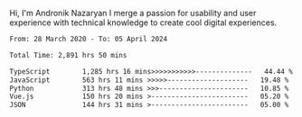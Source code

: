 Hi, I'm Andronik Nazaryan
I merge a passion for usability and user experience with technical knowledge to create cool digital experiences.


<!--START_SECTION:waka-->

```txt
From: 28 March 2020 - To: 05 April 2024

Total Time: 2,891 hrs 50 mins

TypeScript        1,285 hrs 16 mins>>>>>>>>>>>--------------   44.44 %
JavaScript        563 hrs 11 mins >>>>>--------------------   19.48 %
Python            313 hrs 48 mins >>>----------------------   10.85 %
Vue.js            150 hrs 20 mins >------------------------   05.20 %
JSON              144 hrs 31 mins >------------------------   05.00 %
```

<!--END_SECTION:waka-->
